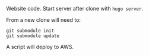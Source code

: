 Website code. Start server after clone with `hugo server`.

From a new clone will need to:

```
git submodule init
git submodule update
```

A script will deploy to AWS.
